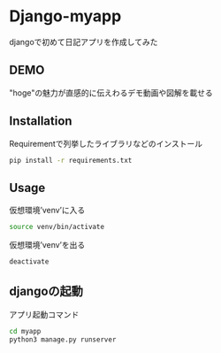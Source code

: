 # Django-myapp

djangoで初めて日記アプリを作成してみた

## DEMO

"hoge"の魅力が直感的に伝えわるデモ動画や図解を載せる

## Installation

Requirementで列挙したライブラリなどのインストール

```bash
pip install -r requirements.txt
```

## Usage

仮想環境’venv’に入る

```bash
source venv/bin/activate
```

仮想環境’venv’を出る

```bash
deactivate
```

## djangoの起動

アプリ起動コマンド

```bash
cd myapp
python3 manage.py runserver
```
